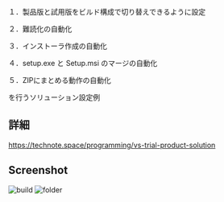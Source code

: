 
１．製品版と試用版をビルド構成で切り替えできるように設定

２．難読化の自動化

３．インストーラ作成の自動化

４．setup.exe と Setup.msi のマージの自動化

５．ZIPにまとめる動作の自動化

を行うソリューション設定例

## 詳細
https://technote.space/programming/vs-trial-product-solution

## Screenshot
![build](https://raw.githubusercontent.com/technote-space/Trial_Installer_ZIP_example/master/201806191323.png)
![folder](https://raw.githubusercontent.com/technote-space/Trial_Installer_ZIP_example/master/201806191327.png)
